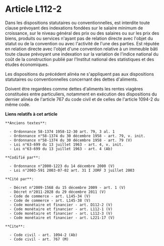 # Article L112-2

Dans les dispositions statutaires ou conventionnelles, est interdite toute clause prévoyant des indexations fondées sur le
salaire minimum de croissance, sur le niveau général des prix ou des salaires ou sur les prix des biens, produits ou services
n'ayant pas de relation directe avec l'objet du statut ou de la convention ou avec l'activité de l'une des parties. Est
réputée en relation directe avec l'objet d'une convention relative à un immeuble bâti toute clause prévoyant une indexation
sur la variation de l'indice national du coût de la construction publié par l'Institut national des statistiques et des
études économiques.

Les dispositions du précédent alinéa ne s'appliquent pas aux dispositions statutaires ou conventionnelles concernant des
dettes d'aliments.

Doivent être regardées comme dettes d'aliments les rentes viagères constituées entre particuliers, notamment en exécution des
dispositions du dernier alinéa de l'article 767 du code civil et de celles de l'article 1094-2 du même code.

**Liens relatifs à cet article**

	**Anciens textes**:

	  - Ordonnance 58-1374 1958-12-30 art. 79, 3 al. 1
	  - Ordonnance n°58-1374 du 30 décembre 1958 - art. 79, v. init.
	  - Ordonnance n°58-1374 du 30 décembre 1958 - art. 79 (V)
	  - Loi n°63-699 du 13 juillet 1963 - art. 4, v. init.
	  - Loi n°63-699 du 13 juillet 1963 - art. 4 (Ab)

	**Codifié par**:

	  - Ordonnance n°2000-1223 du 14 décembre 2000 (V)
	  - Loi n°2003-591 2003-07-02 art. 31 I JORF 3 juillet 2003

	**Cité par**:

	  - Décret n°2009-1568 du 15 décembre 2009 - art. 1 (V)
	  - Décret n°2011-2028 du 29 décembre 2011 (V)
	  - Code de commerce - art. L145-34 (V)
	  - Code de commerce - art. L145-38 (V)
	  - Code monétaire et financier - art. D112-2 (V)
	  - Code monétaire et financier - art. L112-1 (V)
	  - Code monétaire et financier - art. L112-3 (V)
	  - Code monétaire et financier - art. L221-17 (V)

	**Cite**:

	  - Code civil - art. 1094-2 (Ab)
	  - Code civil - art. 767 (M)
